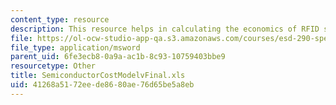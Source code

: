 ```yaml
---
content_type: resource
description: This resource helps in calculating the economics of RFID systems.
file: https://ol-ocw-studio-app-qa.s3.amazonaws.com/courses/esd-290-special-topics-in-supply-chain-management-spring-2005/41268a5172eede8680ae76d65be5a8eb_SemiconductorCostModelvFinal.xls
file_type: application/msword
parent_uid: 6fe3ecb8-0a9a-ac1b-8c93-10759403bbe9
resourcetype: Other
title: SemiconductorCostModelvFinal.xls
uid: 41268a51-72ee-de86-80ae-76d65be5a8eb
---
```

